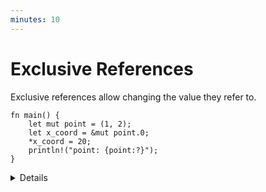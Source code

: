 ```yaml
---
minutes: 10
---
```


# Exclusive References

Exclusive references allow changing the value they refer to.

<!-- mdbook-xgettext: skip -->
```rust,editable
fn main() {
    let mut point = (1, 2);
    let x_coord = &mut point.0;
    *x_coord = 20;
    println!("point: {point:?}");
}
```

<details>

Key points:

* "Exclusive" means that only this reference can be used to access the value.
  No other references (shared or exclusive) can exist at the same time, and the
  referenced value cannot be accessed while the exclusive reference exists. Try
  making an `&point.0` or changing `point.0` while `x_coord` is alive.

* Be sure to note the difference between `let mut x_coord: &i32` and `let
  x_coord: &mut i32`. The first one represents a shared reference which can be
  bound to different values, while the second represents an exclusive reference
  to a mutable value.

</details>
